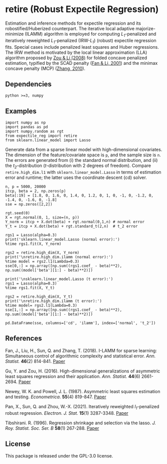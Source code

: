 # retire (Robust Expectile Regression)

Estimation and inference methods for expectile regression and its robostified/Huberized counterpart.
The iterative local adaptive majorize-minimize (ILAMM) algorithm is employed for computing *L<sub>1</sub>*-penalized and iteratively reweighted *L<sub>1</sub>*-penalized (IRW-*L<sub>1</sub>*) (robust) expectile regression fits. Special cases include penalized least squares and Huber regressions. The IRW method is motivated by the local linear approximation (LLA) algorithm proposed by [Zou & Li (2008)](https://projecteuclid.org/journals/annals-of-statistics/volume-36/issue-4/One-step-sparse-estimates-in-nonconcave-penalized-likelihood-models/10.1214/009053607000000802.full) for folded concave penalized estimation, typified by the SCAD penalty ([Fan & Li, 2001](https://fan.princeton.edu/papers/01/penlike.pdf)) and the minimax concave penalty (MCP) ([Zhang, 2010](https://projecteuclid.org/journals/annals-of-statistics/volume-38/issue-2/Nearly-unbiased-variable-selection-under-minimax-concave-penalty/10.1214/09-AOS729.full)).



## Dependencies

```
python >=3, numpy
```


## Examples

```
import numpy as np
import pandas as pd
import numpy.random as rgt
from expectile_reg import retire
from sklearn.linear_model import Lasso
```
Generate data from a sparse linear model with high-dimensional covariates. The dimension of the feature/covariate space is `p`, and the sample size is `n`. The errors are generated from (i) the standard normal distribution, and (ii) the *t<sub>2</sub>*-distribution (*t*-distribution with 2 degrees of freedom). Compare `retire.high_dim.l1` with `sklearn.linear_model.Lasso` in terms of estimation error and runtime; the latter uses the coordinate descent (cd) solver.

```
n, p = 5000, 20000
itcp, beta = 2, np.zeros(p)
beta[:19] = [1.8, 0, 1.6, 0, 1.4, 0, 1.2, 0, 1, 0, -1, 0, -1.2, 0, -1.4, 0, -1.6, 0, -1.8]
sse = np.zeros([2,2])

rgt.seed(0)
X = rgt.normal(0, 1, size=(n, p))
Y_norm = itcp + X.dot(beta) + rgt.normal(0,1,n) # normal error
Y_t = itcp + X.dot(beta) + rgt.standard_t(2,n)	# t_2 error

rgs1 = Lasso(alpha=0.3)
print('sklearn.linear_model.Lasso (normal error):')
%time rgs1.fit(X, Y_norm)

rgs2 = retire.high_dim(X, Y_norm)
print('\nretire.high_dim.ilamm (normal error):')
%time model = rgs2.l1(Lambda=0.3)
sse[0,:] = np.array([np.sum((rgs1.coef_ - beta)**2), np.sum((model['beta'][1:] - beta)**2)])

print('\nsklearn.linear_model.Lasso (t error):')
rgs1 = Lasso(alpha=0.3)
%time rgs1.fit(X, Y_t)

rgs2 = retire.high_dim(X, Y_t)
print('\nretire.high_dim.ilamm (t error):')
%time model= rgs2.l1(Lambda=0.3)
sse[1,:] = np.array([np.sum((rgs1.coef_ - beta)**2), np.sum((model['beta'][1:] - beta)**2)])

pd.DataFrame(sse, columns=['cd', 'ilamm'], index=['normal', 't_2'])
```


## References

Fan, J., Liu, H., Sun, Q. and Zhang, T. (2018). I-LAMM for sparse learning: Simultaneous control of algorithmic complexity and statistical error. *Ann. Statist.* **46**(2) 814-841. [Paper](https://www.tandfonline.com/doi/abs/10.1080/07350015.2019.1660177?journalCode=ubes20)

Gu, Y. and Zou, H. (2016). High-dimensional generalizations of asymmetric least squares regression and their application. *Ann. Statist.* **44**(6) 2661-2694. [Paper](https://projecteuclid.org/journals/annals-of-statistics/volume-44/issue-6/High-dimensional-generalizations-of-asymmetric-least-squares-regression-and-their/10.1214/15-AOS1431.full)

Newey, W. K. and Powell, J. L. (1987). Asymmetric least squares estimation and testing. *Econometrica*. **55**(4) 819-847. [Paper](https://www.jstor.org/stable/1911031?seq=1#metadata_info_tab_contents)

Pan, X., Sun, Q. and Zhou, W.-X. (2021). Iteratively reweighted *l<sub>1</sub>*-penalized robust regression. *Electron. J. Stat.* **15**(1) 3287-3348. [Paper](https://projecteuclid.org/journals/electronic-journal-of-statistics/volume-15/issue-1/Iteratively-reweighted-%E2%84%931-penalized-robust-regression/10.1214/21-EJS1862.full)

Tibshirani. R. (1996). Regression shrinkage and selection via the lasso. *J. Roy. Statist. Soc. Ser. B* **58**(1) 267-288. [Paper](https://www.jstor.org/stable/2346178?seq=1#metadata_info_tab_contents)


## License 

This package is released under the GPL-3.0 license.
